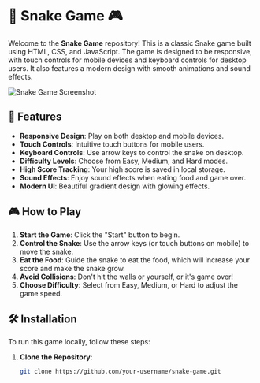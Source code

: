 # 🐍 Snake Game 🎮

Welcome to the **Snake Game** repository! This is a classic Snake game built using HTML, CSS, and JavaScript. The game is designed to be responsive, with touch controls for mobile devices and keyboard controls for desktop users. It also features a modern design with smooth animations and sound effects.

![Snake Game Screenshot](https://via.placeholder.com/400x400) <!-- Replace with an actual screenshot of your game -->

## 🚀 Features

- **Responsive Design**: Play on both desktop and mobile devices.
- **Touch Controls**: Intuitive touch buttons for mobile users.
- **Keyboard Controls**: Use arrow keys to control the snake on desktop.
- **Difficulty Levels**: Choose from Easy, Medium, and Hard modes.
- **High Score Tracking**: Your high score is saved in local storage.
- **Sound Effects**: Enjoy sound effects when eating food and game over.
- **Modern UI**: Beautiful gradient design with glowing effects.

## 🎮 How to Play

1. **Start the Game**: Click the "Start" button to begin.
2. **Control the Snake**: Use the arrow keys (or touch buttons on mobile) to move the snake.
3. **Eat the Food**: Guide the snake to eat the food, which will increase your score and make the snake grow.
4. **Avoid Collisions**: Don't hit the walls or yourself, or it's game over!
5. **Choose Difficulty**: Select from Easy, Medium, or Hard to adjust the game speed.

## 🛠️ Installation

To run this game locally, follow these steps:

1. **Clone the Repository**:
   ```bash
   git clone https://github.com/your-username/snake-game.git
